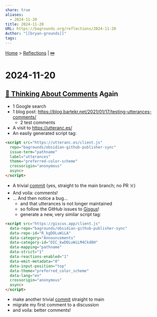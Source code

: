 ```yaml
---  
share: true  
aliases:  
  - 2024-11-20  
title: 2024-11-20  
URL: https://bagrounds.org/reflections/2024-11-20  
Author: "[[bryan-grounds]]"  
tags:   
---  
```

[Home](../index.md) > [Reflections](./index.md) | [⏮️](./2024-11-19.md)  
# 2024-11-20  
## [💬 Thinking About Comments](./2024-04-21.md#💬%20Thinking%20About%20Comments) Again  
- 1 Google search  
- 1 blog post: https://blog.bartekr.net/2021/01/17/testing-utterances-comments/  
  - 2 test comments  
- A visit to https://utteranc.es/  
- An easily generated script tag:  
```html  
<script src="https://utteranc.es/client.js"  
  repo="bagrounds/obsidian-github-publisher-sync"  
  issue-term="pathname"  
  label="utterances"  
  theme="preferred-color-scheme"  
  crossorigin="anonymous"  
  async>  
</script>  
```  
- A trivial [commit](https://github.com/bagrounds/obsidian-github-publisher-sync/commit/22a013d753a7cdb753e129625625d024b10739fa) (yes, straight to the main branch; no PR ☠️)  
- And voila: comments!  
- ... And then notice a bug...  
  - and that utterances is not longer maintained  
  - so follow the GitHub issues to [Gisgus](https://giscus.app)!  
  - generate a new, very similar script tag:  
```html  
<script src="https://giscus.app/client.js"  
  data-repo="bagrounds/obsidian-github-publisher-sync"  
  data-repo-id="R_kgDOLuWiLA"  
  data-category="Announcements"  
  data-category-id="DIC_kwDOLuWiLM4Ckd0H"  
  data-mapping="pathname"  
  data-strict="1"  
  data-reactions-enabled="1"  
  data-emit-metadata="0"  
  data-input-position="top"  
  data-theme="preferred_color_scheme"  
  data-lang="en"  
  crossorigin="anonymous"  
  async>  
</script>  
```  
  - make another trivial [commit](https://github.com/bagrounds/obsidian-github-publisher-sync/commit/15978dec2f497aa48680bc74a49e21a731ccbbf4) straight to main  
  - migrate my first comment to a discussion  
- and voila: better comments!  
